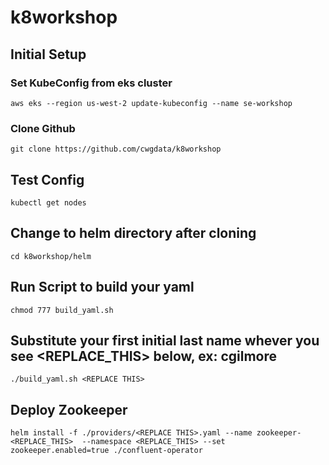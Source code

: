 # k8workshop



## Initial Setup

### Set KubeConfig from eks cluster

`aws eks --region us-west-2 update-kubeconfig --name se-workshop`

### Clone Github
`git clone https://github.com/cwgdata/k8workshop`

## Test Config

`kubectl get nodes`

## Change to helm directory after cloning

`cd k8workshop/helm`

## Run Script to build your yaml

`chmod 777 build_yaml.sh`

## Substitute your first initial last name whever you see <REPLACE_THIS> below, ex: cgilmore

`./build_yaml.sh <REPLACE THIS>`

## Deploy Zookeeper

`helm install -f ./providers/<REPLACE THIS>.yaml --name zookeeper-<REPLACE_THIS>  --namespace <REPLACE_THIS> --set zookeeper.enabled=true ./confluent-operator`



